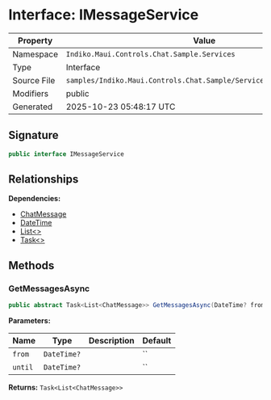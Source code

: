 # Interface: IMessageService

| Property | Value |
|----------|-------|
| Namespace | `Indiko.Maui.Controls.Chat.Sample.Services` |
| Type | Interface |
| Source File | `samples/Indiko.Maui.Controls.Chat.Sample/Services/MessageService.cs` |
| Modifiers | public |
| Generated | 2025-10-23 05:48:17 UTC |

## Signature

```csharp
public interface IMessageService
```

## Relationships

**Dependencies:**
- [ChatMessage](ChatMessage.md)
- [DateTime](DateTime.md)
- [List<>](List__.md)
- [Task<>](Task__.md)

## Methods

### GetMessagesAsync

```csharp
public abstract Task<List<ChatMessage>> GetMessagesAsync(DateTime? from, DateTime? until)
```

**Parameters:**

| Name | Type | Description | Default |
|------|------|-------------|---------|
| `from` | `DateTime?` |  | `` |
| `until` | `DateTime?` |  | `` |

**Returns:** `Task<List<ChatMessage>>`

